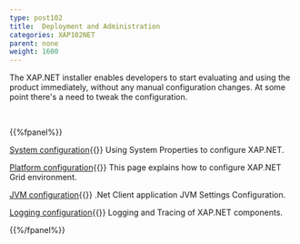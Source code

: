 ```yaml
---
type: post102
title:  Deployment and Administration
categories: XAP102NET
parent: none
weight: 1600
---
```





The XAP.NET installer enables developers to start evaluating and using the product immediately, without any manual configuration changes.
At some point there's a need to tweak the configuration.


<br>

{{%fpanel%}}

[System configuration](./system-configuration.html){{<wbr>}}
Using System Properties to configure XAP.NET.


[Platform configuration](./system-configuration-list.html){{<wbr>}}
This page explains how to configure XAP.NET Grid environment.

[JVM configuration](./jvm-configuration.html){{<wbr>}}
.Net Client application JVM Settings Configuration.

[Logging configuration](./log-configuration.html){{<wbr>}}
Logging and Tracing of XAP.NET components.

{{%/fpanel%}}



